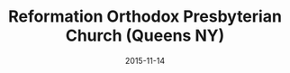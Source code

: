 ---
date: &id001 2015-11-14
end_date: null
location:
  address: "PS 173 Fresh Meadows School, 174\u201310 67th Street, Fresh Meadows"
  city: Queens
  state: NY
minister:
- end: 2013-01-01
  name: Brad Hertzog
  start: 2009-01-01
  type: Organizing Pastor
- end: 2015-11-14
  name: Jonathan Shishko
  start: 2012-01-01
  type: Organizing Pastor
- end: null
  name: Jonathan Shishko
  start: 2015-11-14
  type: pastor
ministers:
- Brad Hertzog
- Jonathan Shishko
- Jonathan Shishko
name: Reformation Orthodox Presbyterian Church
names:
- end: 2015-11-14
  name: Reformation Orthodox Presbyterian Chapel
  start: 2009-09-13
- end: null
  name: Reformation Orthodox Presbyterian Church
  start: 2015-11-14
origination_date: *id001
raw_data: "NY\nQueens\nReformation Orthodox Presbyterian Chapel  (September\
  \ 13, 2009\u2013November 14, 2015)\nReformation Orthodox Presbyterian Church  (November\
  \ 14, 2015\u2013 )\nPS 173 Fresh Meadows School, 174\u201310 67th Street, Fresh\
  \ Meadows\nOrg. Pastors: Brad Hertzog, 2009\u201313\nJonathan Shishko, 2012\u2013\
  15\nPastor: Jonathan Shishko, 2015\u2013"
received_from: null
states:
- NY
status:
  active: true
  end_date: null
  reason: null
  received_from: null
  withdrawal_to: null
title: Reformation Orthodox Presbyterian Church (Queens NY)

---